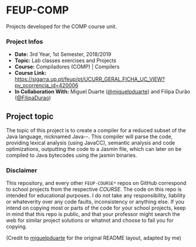 # FEUP-COMP
Projects developed for the COMP course unit.

### Project Infos
* **Date:** 3rd Year, 1st Semester, 2018/2019
* **Topic:** Lab classes exercises and Projects
* **Course:** Compiladores (COMP) | Compilers
* **Course Link:** https://sigarra.up.pt/feup/pt/UCURR_GERAL.FICHA_UC_VIEW?pv_ocorrencia_id=420006
* **In Collaboration With:** Miguel Duarte ([@miguelpduarte](https://github.com/miguelpduarte)) and Filipa Durão ([@FilipaDurao](https://github.com/FilipaDurao))

## Project topic

The topic of this project is to create a compiler for a reduced subset of the Java language, nicknamed Java--. This compiler will parse the code, providing lexical analysis (using JavaCC), semantic analysis and code optimizations, outputting the code to a Jasmin file, which can later on be compiled to Java bytecodes using the jasmin binaries.

### Disclaimer
This repository, and every other `FEUP-COURSE*` repos on GitHub correspond to school projects from the respective *COURSE*. The code on this repo is intended for educational purposes. I do not take any responsibility, liability or whateverity over any code faults, inconsistency or anything else. If you intend on copying most or parts of the code for your school projects, keep in mind that this repo is public, and that your professor might search the web for similar project solutions or whatnot and choose to fail you for copying.



(Credit to [miguelpduarte](https://github.com/miguelpduarte) for the original README layout, adapted by me)
